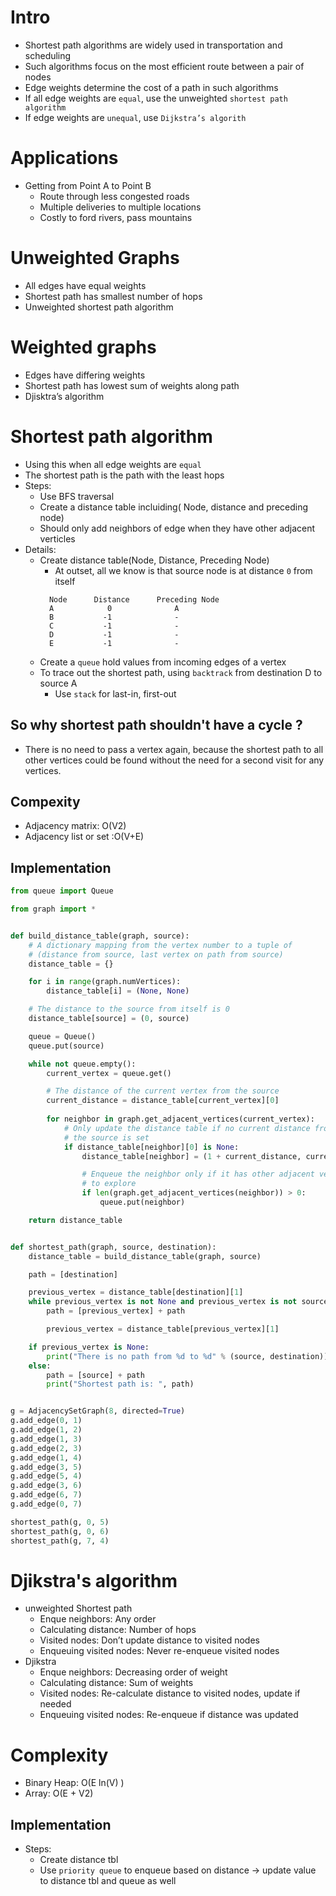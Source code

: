 # Intro
- Shortest path algorithms are widely used in transportation and scheduling
- Such algorithms focus on the most efficient route between a pair of nodes
- Edge weights determine the cost of a path in such algorithms
- If all edge weights are `equal`, use the unweighted `shortest path algorithm`
- If edge weights are `unequal`, use `Dijkstra’s algorith`

# Applications
- Getting from Point A to Point B
  - Route through less congested roads
  - Multiple deliveries to multiple locations
  - Costly to ford rivers, pass mountains

# Unweighted Graphs
- All edges have equal weights
- Shortest path has smallest number of hops
- Unweighted shortest path algorithm
# Weighted graphs
- Edges have differing weights
- Shortest path has lowest sum of weights along path
- Djisktra’s algorithm

# Shortest path algorithm
- Using this when all edge weights are `equal`
- The shortest path is the path with the least hops
- Steps:
  - Use BFS traversal
  - Create a distance table incluiding( Node, distance and preceding node)
  - Should only add neighbors of edge when they have other adjacent verticles
- Details:
  - Create distance table(Node, Distance, Preceding Node)
    - At outset, all we know is that source node is at distance `0` from itself
    ```
      Node      Distance      Preceding Node
      A            0              A
      B           -1              - 
      C           -1              -
      D           -1              -
      E           -1              -
    ```
  - Create a `queue` hold values from incoming edges of a vertex
  - To trace out the shortest path, using `backtrack` from destination D to source A
    - Use `stack` for last-in, first-out
## So why shortest path shouldn't have a cycle ?
- There is no need to pass a vertex again, because the shortest path to all other vertices could be found without the need for a second visit for any vertices.
## Compexity
- Adjacency matrix: O(V2)
- Adjacency list or set :O(V+E)
## Implementation
```python
from queue import Queue

from graph import *


def build_distance_table(graph, source):
	# A dictionary mapping from the vertex number to a tuple of
	# (distance from source, last vertex on path from source)
	distance_table = {}

	for i in range(graph.numVertices):
		distance_table[i] = (None, None)

	# The distance to the source from itself is 0
	distance_table[source] = (0, source)

	queue = Queue()
	queue.put(source)

	while not queue.empty():
		current_vertex = queue.get()

		# The distance of the current vertex from the source
		current_distance = distance_table[current_vertex][0]
			
		for neighbor in graph.get_adjacent_vertices(current_vertex):
			# Only update the distance table if no current distance from
			# the source is set
			if distance_table[neighbor][0] is None:
				distance_table[neighbor] = (1 + current_distance, current_vertex)

				# Enqueue the neighbor only if it has other adjacent vertices
				# to explore
				if len(graph.get_adjacent_vertices(neighbor)) > 0:
					queue.put(neighbor)

	return distance_table			


def shortest_path(graph, source, destination):
	distance_table = build_distance_table(graph, source)

	path = [destination]

	previous_vertex = distance_table[destination][1]
	while previous_vertex is not None and previous_vertex is not source:
		path = [previous_vertex] + path

		previous_vertex = distance_table[previous_vertex][1]

	if previous_vertex is None:
		print("There is no path from %d to %d" % (source, destination))
	else:
		path = [source] + path
		print("Shortest path is: ", path)


g = AdjacencySetGraph(8, directed=True)
g.add_edge(0, 1)
g.add_edge(1, 2)
g.add_edge(1, 3)
g.add_edge(2, 3)
g.add_edge(1, 4)
g.add_edge(3, 5)
g.add_edge(5, 4)
g.add_edge(3, 6)
g.add_edge(6, 7)
g.add_edge(0, 7)

shortest_path(g, 0, 5)
shortest_path(g, 0, 6)
shortest_path(g, 7, 4)
```

# Djikstra's algorithm
- unweighted Shortest path
  - Enque neighbors: Any order
  - Calculating distance: Number of hops
  - Visited nodes: Don’t update distance to visited nodes
  - Enqueuing visited nodes: Never re-enqueue visited nodes
- Djikstra
  - Enque neighbors: Decreasing order of weight
  - Calculating distance: Sum of weights
  - Visited nodes: Re-calculate distance to visited nodes, update if needed
  - Enqueuing visited nodes: Re-enqueue if distance was updated
# Complexity
- Binary Heap: O(E ln(V) )
- Array: O(E + V2)
## Implementation
- Steps:
  - Create distance tbl 
  - Use `priority queue` to enqueue based on distance -> update value to distance tbl and queue as well